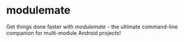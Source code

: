 # modulemate

Get things done faster with _modulemate_ - the ultimate command-line companion for multi-module Android projects!

